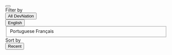 <div class="pf-c-data-toolbar rhd-c-toolbar" id="data-toolbar-stacked-example">
  <div class="pf-c-data-toolbar__content">
    <div class="pf-c-data-toolbar__content-section">
      <div class="pf-c-data-toolbar__group pf-m-toggle-group pf-m-show-on-2xl">
        <div class="pf-c-data-toolbar__toggle">
          <button class="pf-c-button pf-m-plain" type="button" aria-label="Show filters" aria-expanded="false" aria-controls="data-toolbar-stacked-example-expandable-content">
            <i class="fas fa-filter" aria-hidden="true"></i>
          </button>
        </div>
        <div class="pf-c-data-toolbar__group">
          <div class="pf-c-data-toolbar__item pf-m-label" id="-select-checkbox-resource-label" aria-hidden="true">Filter by</div>
          <div class="pf-c-data-toolbar__item">
            <div class="pf-c-select">
              <button class="pf-c-select__toggle" type="button" id="-select-checkbox-resource-toggle" aria-haspopup="true" aria-expanded="false" aria-labelledby="-select-checkbox-resource-label -select-checkbox-resource-toggle">
                <div class="pf-c-select__toggle-wrapper">
                  <span class="pf-c-select__toggle-text">All DevNation</span>
                </div>
                <i class="fas fa-caret-down pf-c-select__toggle-arrow" aria-hidden="true"></i>
              </button>
              <div class="pf-c-select__menu" hidden>
                <fieldset class="pf-c-select__menu-fieldset" aria-label="Select input">
                  <label class="pf-c-check pf-c-select__menu-item" for="-select-checkbox-resource-active">
                    <input class="pf-c-check__input" type="checkbox" type="checkbox" id="-select-checkbox-resource-active" name="-select-checkbox-resource-active" />
                    <span class="pf-c-check__label">Active</span>
                  </label>
                  <label class="pf-c-check pf-c-select__menu-item" for="-select-checkbox-resource-cancelled">
                    <input class="pf-c-check__input" type="checkbox" type="checkbox" id="-select-checkbox-resource-cancelled" name="-select-checkbox-resource-cancelled" />
                    <span class="pf-c-check__label">Cancelled</span>
                  </label>
                  <label class="pf-c-check pf-c-select__menu-item" for="-select-checkbox-resource-paused">
                    <input class="pf-c-check__input" type="checkbox" type="checkbox" id="-select-checkbox-resource-paused" name="-select-checkbox-resource-paused" />
                    <span class="pf-c-check__label">Paused</span>
                  </label>
                  <label class="pf-c-check pf-c-select__menu-item" for="-select-checkbox-resource-warning">
                    <input class="pf-c-check__input" type="checkbox" type="checkbox" id="-select-checkbox-resource-warning" name="-select-checkbox-resource-warning" />
                    <span class="pf-c-check__label">Warning</span>
                  </label>
                  <label class="pf-c-check pf-c-select__menu-item" for="-select-checkbox-resource-restarted">
                    <input class="pf-c-check__input" type="checkbox" type="checkbox" id="-select-checkbox-resource-restarted" name="-select-checkbox-resource-restarted" />
                    <span class="pf-c-check__label">Restarted</span>
                  </label>
                </fieldset>
              </div>
            </div>
          </div>
        </div>
        <div class="pf-c-data-toolbar__group">
          <div class="pf-c-data-toolbar__item">
            <div class="pf-c-select">
              <button class="pf-c-select__toggle" type="button" id="-select-checkbox-status-toggle" aria-haspopup="true" aria-expanded="false" aria-labelledby="-select-checkbox-status-label -select-checkbox-status-toggle">
                <div class="pf-c-select__toggle-wrapper">
                  <span class="pf-c-select__toggle-text">English</span>
                </div>
                <i class="fas fa-caret-down pf-c-select__toggle-arrow" aria-hidden="true"></i>
              </button>
              <div class="pf-c-select__menu">
                <fieldset class="pf-c-select__menu-fieldset" aria-label="Select input">
                  <label class="pf-c-check pf-c-select__menu-item" for="-select-checkbox-status-active">
                    <span class="pf-c-check__label">Portuguese</span>
                  </label>
                  <label class="pf-c-check pf-c-select__menu-item" for="-select-checkbox-status-cancelled">
                    <span class="pf-c-check__label">Français</span>
                  </label>
                </fieldset>
              </div>
            </div>
          </div>
        </div>
        <div class="pf-c-data-toolbar__group">
          <div class="pf-c-data-toolbar__item pf-m-label" id="-select-checkbox-type-label" aria-hidden="true">Sort by</div>
          <div class="pf-c-data-toolbar__item">
            <div class="pf-c-select">
              <button class="pf-c-select__toggle" type="button" id="-select-checkbox-type-toggle" aria-haspopup="true" aria-expanded="false" aria-labelledby="-select-checkbox-type-label -select-checkbox-type-toggle">
                <div class="pf-c-select__toggle-wrapper">
                  <span class="pf-c-select__toggle-text">Recent</span>
                </div>
                <i class="fas fa-caret-down pf-c-select__toggle-arrow" aria-hidden="true"></i>
              </button>
              <div class="pf-c-select__menu" hidden>
                <fieldset class="pf-c-select__menu-fieldset" aria-label="Select input">
                  <label class="pf-c-check pf-c-select__menu-item" for="-select-checkbox-type-active">
                    <input class="pf-c-check__input" type="checkbox" type="checkbox" id="-select-checkbox-type-active" name="-select-checkbox-type-active" />
                    <span class="pf-c-check__label">Active</span>
                  </label>
                  <label class="pf-c-check pf-c-select__menu-item" for="-select-checkbox-type-cancelled">
                    <input class="pf-c-check__input" type="checkbox" type="checkbox" id="-select-checkbox-type-cancelled" name="-select-checkbox-type-cancelled" />
                    <span class="pf-c-check__label">Cancelled</span>
                  </label>
                  <label class="pf-c-check pf-c-select__menu-item" for="-select-checkbox-type-paused">
                    <input class="pf-c-check__input" type="checkbox" type="checkbox" id="-select-checkbox-type-paused" name="-select-checkbox-type-paused" />
                    <span class="pf-c-check__label">Paused</span>
                  </label>
                  <label class="pf-c-check pf-c-select__menu-item" for="-select-checkbox-type-warning">
                    <input class="pf-c-check__input" type="checkbox" type="checkbox" id="-select-checkbox-type-warning" name="-select-checkbox-type-warning" />
                    <span class="pf-c-check__label">Warning</span>
                  </label>
                  <label class="pf-c-check pf-c-select__menu-item" for="-select-checkbox-type-restarted">
                    <input class="pf-c-check__input" type="checkbox" type="checkbox" id="-select-checkbox-type-restarted" name="-select-checkbox-type-restarted" />
                    <span class="pf-c-check__label">Restarted</span>
                  </label>
                </fieldset>
              </div>
            </div>
          </div>
        </div>
      </div>
    </div>
  </div>
</div>
